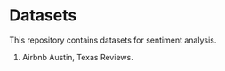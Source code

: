 # Datasets
This repository contains datasets for sentiment analysis.
1. Airbnb Austin, Texas Reviews.
